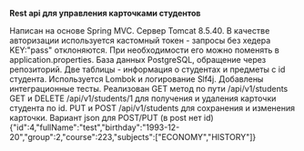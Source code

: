 **Rest api для управления карточками студентов**

Написан на основе Spring MVC. Сервер Tomcat 8.5.40. В качестве авторизации используется кастомный токен -
запросы без хедера KEY:"pass" отклоняются. 
При необходимости его можно поменять в application.properties. 
База данных PostgreSQL, обращение через репозиторий. Две таблицы - 
информация о студентах и предметы с id студента. Используется Lombok и логирование Slf4j.
Добавлены интеграционные тесты. Реализован GET метод по пути /api/v1/students
GET и DELETE /api/v1/students/1 для получения и удаления карточки студента по id.
PUT и POST /api/v1/students для сохранения и изменения карточки. Вариант json для POST/PUT (в post нет id)
{"id":4,"fullName":"test","birthday":"1993-12-20","group":2,"course":223,"subjects":["ECONOMY","HISTORY"]}
